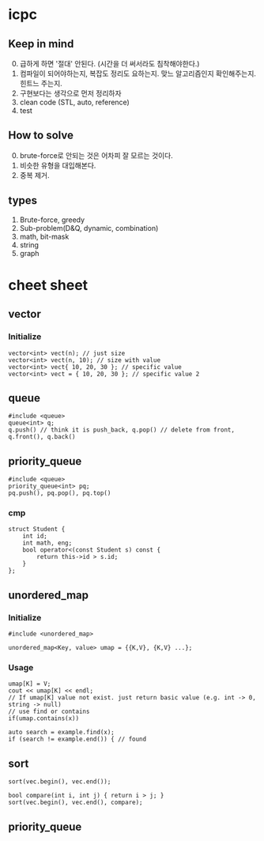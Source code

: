 # icpc

## Keep in mind
0. 급하게 하면 '절대' 안된다. (시간을 더 써서라도 침착해야한다.)
1. 컴파일이 되어야하는지, 복잡도 정리도 요하는지. 맞느 알고리즘인지 확인해주는지. 힌트느 주는지.
2. 구현보다는 생각으로 먼저 정리하자
3. clean code (STL, auto, reference)
4. test

## How to solve
0. brute-force로 안되는 것은 어차피 잘 모르는 것이다.
1. 비슷한 유형을 대입해본다.
2. 중복 제거.

## types
1. Brute-force, greedy
2. Sub-problem(D&Q, dynamic, combination)
3. math, bit-mask
4. string
5. graph

# cheet sheet

## vector
### Initialize
```
vector<int> vect(n); // just size
vector<int> vect(n, 10); // size with value
vector<int> vect{ 10, 20, 30 }; // specific value
vector<int> vect = { 10, 20, 30 }; // specific value 2
```

## queue
```
#include <queue>
queue<int> q;
q.push() // think it is push_back, q.pop() // delete from front, q.front(), q.back()
```

## priority_queue
```
#include <queue>
priority_queue<int> pq;
pq.push(), pq.pop(), pq.top()
```
### cmp
```
struct Student {
    int id;
    int math, eng;
    bool operator<(const Student s) const {
        return this->id > s.id;
    }
};
```

## unordered_map
### Initialize
```
#include <unordered_map>

unordered_map<Key, value> umap = {{K,V}, {K,V} ...};
```
### Usage
```
umap[K] = V;
cout << umap[K] << endl;
// If umap[K] value not exist. just return basic value (e.g. int -> 0, string -> null)
// use find or contains
if(umap.contains(x))

auto search = example.find(x);
if (search != example.end()) { // found
```
## sort
```
sort(vec.begin(), vec.end());

bool compare(int i, int j) { return i > j; }
sort(vec.begin(), vec.end(), compare);
```

## priority_queue
